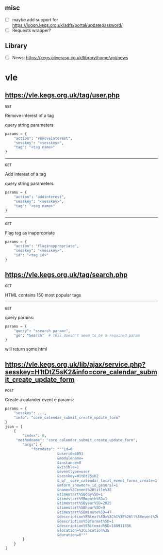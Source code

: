## misc

- [ ] maybe add support for https://logon.kegs.org.uk/adfs/portal/updatepassword/
- [ ] Requests wrapper?

## Library

- [ ] News: https://kegs.oliverasp.co.uk/library/home/api/news

# vle

## https://vle.kegs.org.uk/tag/user.php

`GET`

Remove interest of a tag

query string parameters:

```py
params = {
    "action": "removeinterest",
    "sesskey": "<sesskey>",
    "tag": "<tag name>"
}
```

---
`GET`

Add interest of a tag

query string parameters:

```py
params = {
    "action": "addinterest",
    "sesskey": "<sesskey>",
    "tag": "<tag name>"
}
```

---
`GET`

Flag tag as inappropriate

```py
params = {
    "action": "flaginappropriate",
    "sesskey": "<sesskey>",
    "id": "<tag id>"
}
```

## https://vle.kegs.org.uk/tag/search.php

`GET`

HTML contains 150 most popular tags

---
`GET`

query params:

```py
params = {
    "query": "<search param>",
    "go": "Search"  # This doesn't seem to be a required param
}
```

will return some html

## https://vle.kegs.org.uk/lib/ajax/service.php?sesskey=H1tDtZ5sK2&info=core_calendar_submit_create_update_form

`POST`

Create a calander event
e
params:
```py
params = {
    "sesskey": ...,
    "info": "core_calendar_submit_create_update_form"
}
json = [
    {
        "index": 0, 
     "methodname": "core_calendar_submit_create_update_form",
        "args": {
            "formdata": """id=0
                        &userid=4053
                        &modulename=
                        &instance=0
                        &visible=1
                        &eventtype=user
                        &sesskey=H1tDtZ5sK2
                        &_qf__core_calendar_local_event_forms_create=1
                        &mform_showmore_id_general=1
                        &name=%3Cevent%20title%3E
                        &timestart%5Bday%5D=1
                        &timestart%5Bmonth%5D=1
                        &timestart%5Byear%5D=2025
                        &timestart%5Bhour%5D=9
                        &timestart%5Bminute%5D=47
                        &description%5Btext%5D=%3Ch1%3E%26lt%3Bevent%20description%26gt%3B%3C%2Fh1%3E%0D%0A%3Cp%3E%3Cem%3E%26lt%3Bsample%20text%26gt%3B%3C%2Fem%3E%3C%2Fp%3E
                        &description%5Bformat%5D=1
                        &description%5Bitemid%5D=188911336
                        &location=%3CLocation%3E
                        &duration=0"""
        }
    }
]

```